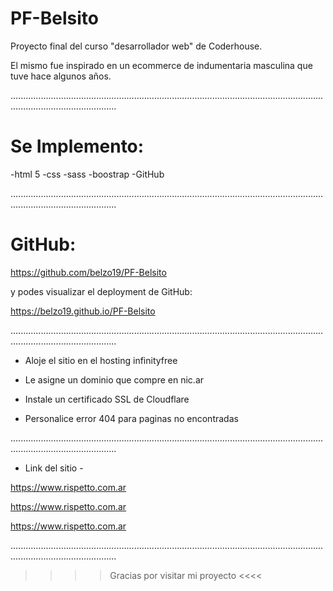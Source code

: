 # PF-Belsito

Proyecto final del curso "desarrollador web" de Coderhouse.

El mismo fue inspirado en un ecommerce de indumentaria masculina que tuve hace algunos años.

......................................................................................................................................................................

# Se Implemento:

-html 5
-css
-sass
-boostrap
-GitHub

......................................................................................................................................................................

# GitHub:

https://github.com/belzo19/PF-Belsito

y podes visualizar el deployment de GitHub:

https://belzo19.github.io/PF-Belsito

......................................................................................................................................................................
      
- Aloje el sitio en el hosting infinityfree
 
- Le asigne un dominio que compre en nic.ar

- Instale un certificado SSL de Cloudflare 

- Personalice error 404 para paginas no encontradas

......................................................................................................................................................................

- Link del sitio -

https://www.rispetto.com.ar

https://www.rispetto.com.ar

https://www.rispetto.com.ar

......................................................................................................................................................................

>>>> Gracias por visitar mi proyecto <<<<

